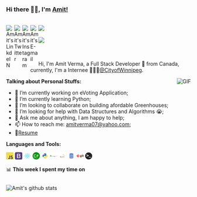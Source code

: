 ### Hi there 👋🏽, I'm [Amit!](https://amitverma.codes)

<br/>

<a href="https://www.linkedin.com/in/sd-amitverma/">
  <img align="left" alt="Amit's LinkdeIN" width="22px" src="https://cdn.jsdelivr.net/npm/simple-icons@v3/icons/linkedin.svg" />
</a>
<a href="https://twitter.com/amit_verma7">
  <img align="left" alt="Amit's Twitter" width="22px" src="https://cdn.jsdelivr.net/npm/simple-icons@v3/icons/twitter.svg" />
</a>
<a href="https://www.instagram.com/amitverma7/">
  <img align="left" alt="Amit's Instagram" width="22px" src="https://cdn.jsdelivr.net/npm/simple-icons@v3/icons/instagram.svg" />
</a>
<a href="mailto:amitverma07@yahoo.com">
  <img align="left" alt="Amit's E-mail" width="22px" src="https://cdn.jsdelivr.net/npm/simple-icons@v3/icons/gmail.svg" />
</a>
<a href="https://amitverma.codes/">
<img src="https://img.icons8.com/color/96/000000/internet.png" height="20" />
</a>

![](https://visitor-badge.glitch.me/badge?page_id=amitverma07.amitverma07)

<br />

Hi, I'm Amit Verma, a Full Stack Developer 🚀 from Canada, currently, I'm a  Internee 👨🏽‍💼[@CityofWinnipeg](https://www.winnipeg.ca/interhom/).

  <img align="right" alt="GIF" src="https://media.giphy.com/media/836HiJc7pgzy8iNXCn/giphy.gif" />
  
**Talking about Personal Stuffs:**

- 🔭 I’m currently working on eVoting Application;
- 🌱 I’m currently learning Python;
- 👯 I’m looking to collaborate on building afordable Greenhouses;
- 🤔 I’m looking for help with Data Structures and Algorithms 😭;
- 💬 Ask me about anything, I am happy to help;
- 📫 How to reach me: amitverma07@yahoo.com;
- 📝[Resume](https://drive.google.com/file/d/12wK9mBsd8plmve2uj5hjBvn70FJu1y-n/view?usp=sharing)

**Languages and Tools:**  

<code><img height="20" src="https://raw.githubusercontent.com/github/explore/80688e429a7d4ef2fca1e82350fe8e3517d3494d/topics/javascript/javascript.png"></code>
<code><img height="20" src="https://raw.githubusercontent.com/github/explore/80688e429a7d4ef2fca1e82350fe8e3517d3494d/topics/bootstrap/bootstrap.png"></code>
<code><img height="20" src="https://raw.githubusercontent.com/github/explore/80688e429a7d4ef2fca1e82350fe8e3517d3494d/topics/react/react.png"></code>
<code><img height="20" src="https://raw.githubusercontent.com/github/explore/80688e429a7d4ef2fca1e82350fe8e3517d3494d/topics/csharp/csharp.png"></code>
<code><img height="20" src="https://raw.githubusercontent.com/github/explore/80688e429a7d4ef2fca1e82350fe8e3517d3494d/topics/python/python.png"></code>
<code><img height="20" src="https://raw.githubusercontent.com/github/explore/80688e429a7d4ef2fca1e82350fe8e3517d3494d/topics/mongodb/mongodb.png"></code>
<code><img height="20" src="https://raw.githubusercontent.com/github/explore/80688e429a7d4ef2fca1e82350fe8e3517d3494d/topics/mysql/mysql.png"></code>
<code><img height="20" src="https://raw.githubusercontent.com/github/explore/80688e429a7d4ef2fca1e82350fe8e3517d3494d/topics/sql/sql.png"></code>
<code><img height="20" src="https://raw.githubusercontent.com/github/explore/80688e429a7d4ef2fca1e82350fe8e3517d3494d/topics/git/git.png"></code>
<code><img height="20" src="https://raw.githubusercontent.com/github/explore/80688e429a7d4ef2fca1e82350fe8e3517d3494d/topics/terminal/terminal.png"></code>

📊 **This week I spent my time on**
<!--START_SECTION:waka-->
```text
```
<!--END_SECTION:waka-->

![Amit's github stats](https://github-readme-stats.vercel.app/api?username=amitverma07&show_icons=true&hide_border=true)